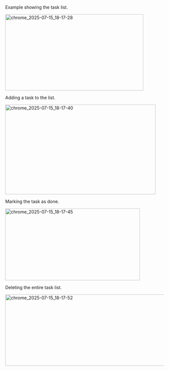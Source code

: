 Example showing the task list.

<img width="439" height="243" alt="chrome_2025-07-15_18-17-28" src="https://github.com/user-attachments/assets/e7101c62-1a0c-42d4-a2a5-9e4a2fafbba8" />

Adding a task to the list.

<img width="478" height="286" alt="chrome_2025-07-15_18-17-40" src="https://github.com/user-attachments/assets/254f24e2-febf-46ac-9373-421b18a1a08b" />

Marking the task as done.

<img width="428" height="229" alt="chrome_2025-07-15_18-17-45" src="https://github.com/user-attachments/assets/69093090-91b2-42e2-b4b8-642c9a6bad58" />

Deleting the entire task list.

<img width="535" height="227" alt="chrome_2025-07-15_18-17-52" src="https://github.com/user-attachments/assets/55b882a1-17d9-4316-933c-dc7329811a2b" />
